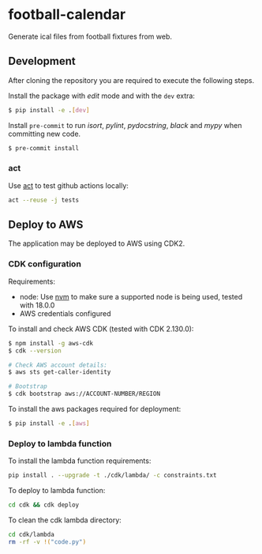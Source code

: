 # football-calendar

Generate ical files from football fixtures from web.

## Development

After cloning the repository you are required to execute the following steps.

Install the package with *edit* mode and with the `dev` extra:
```bash
$ pip install -e .[dev]
```

Install `pre-commit` to run *isort*, *pylint*, *pydocstring*, *black* and *mypy* when committing new code.
```bash
$ pre-commit install
```

### act

Use [act](https://github.com/nektos/act) to test github actions locally:

```bash
act --reuse -j tests
```

## Deploy to AWS

The application may be deployed to AWS using CDK2.

### CDK configuration

Requirements:
* node: Use [nvm](https://heynode.com/tutorial/install-nodejs-locally-nvm/) to make sure a supported node is being used, tested with 18.0.0
* AWS credentials configured

To install and check AWS CDK (tested with CDK 2.130.0):
```bash
$ npm install -g aws-cdk
$ cdk --version

# Check AWS account details:
$ aws sts get-caller-identity

# Bootstrap
$ cdk bootstrap aws://ACCOUNT-NUMBER/REGION
```

To install the aws packages required for deployment:

```bash
$ pip install -e .[aws]
```

### Deploy to lambda function

To install the lambda function requirements:

```bash
pip install . --upgrade -t ./cdk/lambda/ -c constraints.txt
```

To deploy to lambda function:

```bash
cd cdk && cdk deploy
```

To clean the cdk lambda directory:

```bash
cd cdk/lambda
rm -rf -v !("code.py")
```
